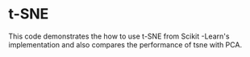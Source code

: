 # t-SNE
This code demonstrates the how to use t-SNE from  Scikit -Learn's implementation and also compares the performance of tsne with PCA.
